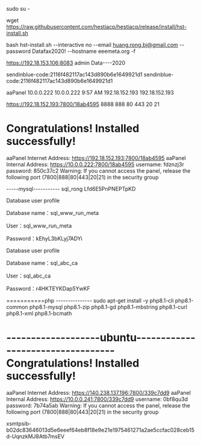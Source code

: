 sudo su -

 wget https://raw.githubusercontent.com/hestiacp/hestiacp/release/install/hst-install.sh


 bash hst-install.sh --interactive no --email huang.rong.bj@gmail.com --password Datafax2020! --hostname eeemeta.org -f


https://192.18.153.106:8083
admin
Data----2020


sendinblue-code:2116f482117ac143d890b6e1649921d1
sendinblue-code:2116f482117ac143d890b6e1649921d1




aaPanel 
10.0.0.222
10.0.0.222
9:57 AM
192.18.152.193
192.18.152.193


https://192.18.152.193:7800/18ab4595
8888 888 80 443 20 21



Congratulations! Installed successfully!
==================================================================
aaPanel Internet Address: https://192.18.152.193:7800/18ab4595
aaPanel Internal Address: https://10.0.0.222:7800/18ab4595
username: fdznzj3r
password: 850c37c2
Warning:
If you cannot access the panel,
release the following port (7800|888|80|443|20|21) in the security group

-----mysql-----------
sql_rong
Lfd6E5PnPNEPTpKD


Database user profile

Database name：sql_www_run_meta

User：sql_www_run_meta

Password：kEhyL3bKLyj7ADYi



Database user profile

Database name：sql_abc_ca

User：sql_abc_ca

Password：r4HKTEYKDap5YwKF



===========php ---------------
sudo apt-get install -y php8.1-cli php8.1-common php8.1-mysql php8.1-zip php8.1-gd php8.1-mbstring php8.1-curl php8.1-xml php8.1-bcmath



-------------------ubuntu----------------------------------
Congratulations! Installed successfully!
==================================================================
aaPanel Internet Address: https://140.238.137.196:7800/339c7dd9
aaPanel Internal Address: https://10.0.0.241:7800/339c7dd9
username: 0bf8qu3d
password: 7b74a5ab
Warning:
If you cannot access the panel,
release the following port (7800|888|80|443|20|21) in the security group


xsmtpsib-b02dc83646013d5e6eeef64eb8f18e9e21e1975461271a2ae5ccfac028ceb15d-UqnzkMJ8Atb7msEV